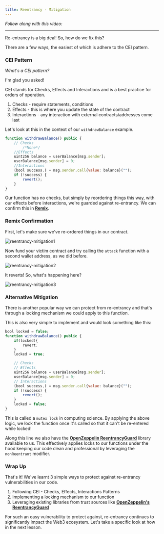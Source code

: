 ```yaml
---
title: Reentrancy - Mitigation
---
```


_Follow along with this video:_

---

Re-entrancy is a big deal! So, how do we fix this?

There are a few ways, the easiest of which is adhere to the CEI pattern.

### CEI Pattern

_What's a CEI pattern?_

I'm glad you asked!

CEI stands for Checks, Effects and Interactions and is a best practice for orders of operation.

1. Checks - require statements, conditions
2. Effects - this is where you update the state of the contract
3. Interactions - any interaction with external contracts/addresses come last

Let's look at this in the context of our `withdrawBalance` example.

```js
function withdrawBalance() public {
    // Checks
        /*None*/
    //Effects
    uint256 balance = userBalance[msg.sender];
    userBalance[msg.sender] = 0;
    //Interactions
    (bool success,) = msg.sender.call{value: balance}("");
    if (!success) {
        revert();
    }
}
```

Our function has no checks, but simply by reordering things this way, with our effects before interactions, we're guarded against re-entrancy. We can confirm this in [**Remix**](https://remix.ethereum.org/#url=https://github.com/Cyfrin/sc-exploits-minimized/blob/main/src/reentrancy/Reentrancy.sol&lang=en&optimize=false&runs=200&evmVersion=null&version=soljson-v0.8.20+commit.a1b79de6.js).

### Remix Confirmation

First, let's make sure we've re-ordered things in our contract.

![reentrancy-mitigation1](/security-section-4/20-reentrancy-mitigation/reentrancy-mitigation1.png)

Now fund your victim contract and try calling the `attack` function with a second wallet address, as we did before.

![reentrancy-mitigation2](/security-section-4/20-reentrancy-mitigation/reentrancy-mitigation2.png)

It reverts! So, what's happening here?

![reentrancy-mitigation3](/security-section-4/20-reentrancy-mitigation/reentrancy-mitigation3.png)

### Alternative Mitigation

There is another popular way we can protect from re-entrancy and that's through a locking mechanism we could apply to this function.

This is also very simple to implement and would look something like this:

```js
bool locked = false;
function withdrawBalance() public {
    if(locked){
        revert;
    }
    locked = true;

    // Checks
    // Effects
    uint256 balance = userBalance[msg.sender];
    userBalance[msg.sender] = 0;
    // Interactions
    (bool success,) = msg.sender.call{value: balance}("");
    if (!success) {
        revert();
    }
    locked = false;
}
```

This is called a `mutex lock` in computing science. By applying the above logic, we lock the function once it's called so that it can't be re-entered while locked!

Along this line we also have the [**OpenZeppelin ReentrancyGuard**](https://github.com/OpenZeppelin/openzeppelin-contracts/blob/master/contracts/utils/ReentrancyGuard.sol) library available to us. This effectively applies locks to our functions under the hood keeping our code clean and professional by leveraging the `nonReentrant` modifier.

### Wrap Up

That's it! We've learnt 3 simple ways to protect against re-entrancy vulnerabilities in our code.

1. Following CEI - Checks, Effects, Interactions Patterns
2. Implementing a locking mechanism to our function
3. Leveraging existing libraries from trust sources like [**OpenZeppelin's ReentrancyGuard**](https://github.com/OpenZeppelin/openzeppelin-contracts/blob/master/contracts/utils/ReentrancyGuard.sol)

For such an easy vulnerability to protect against, re-entrancy continues to significantly impact the Web3 ecosystem. Let's take a specific look at how in the next lesson.
